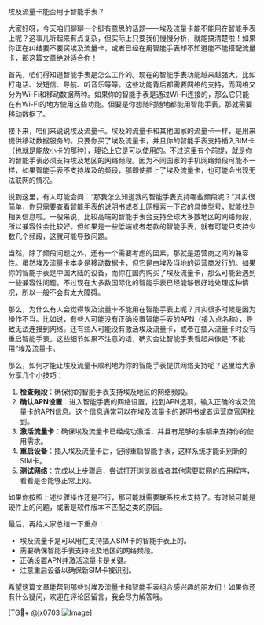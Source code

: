 埃及流量卡能否用于智能手表？

大家好呀，今天咱们聊聊一个挺有意思的话题——埃及流量卡能不能用在智能手表上呢？这事儿听起来有点复杂，但实际上只要我们慢慢分析，就能搞清楚啦！如果你正在纠结要不要买埃及流量卡，或者已经在用智能手表却不知道能不能搭配流量卡，那这篇文章绝对适合你！

首先，咱们得知道智能手表是怎么工作的。现在的智能手表功能越来越强大，比如打电话、发短信、导航、听音乐等等。这些功能背后都需要网络的支持，而网络又分为Wi-Fi和移动数据两种。如果你的智能手表是通过Wi-Fi连接的，那么它只能在有Wi-Fi的地方使用这些功能。但要是你想随时随地都能用智能手表，那就需要移动数据了。

接下来，咱们来说说埃及流量卡。埃及的流量卡和其他国家的流量卡一样，是用来提供移动数据服务的。只要你买了埃及流量卡，并且你的智能手表支持插入SIM卡（也就是能放小卡的那种），理论上它是可以使用的。不过这里有个前提，就是你的智能手表必须支持埃及地区的网络频段。因为不同国家的手机网络频段可能不一样，如果智能手表不支持埃及的频段，那即使插上了埃及流量卡，也可能会出现无法联网的情况。

说到这里，有人可能会问：“那我怎么知道我的智能手表支持哪些频段呢？”其实很简单，你只需要查看智能手表的说明书或者上网搜索一下它的具体型号，就能找到相关信息啦。一般来说，比较高端的智能手表会支持全球大多数地区的网络频段，所以兼容性会比较好。但如果是一些低端或者老款的智能手表，就有可能只支持少数几个频段，这就可能导致问题。

当然，除了频段问题之外，还有一个需要考虑的因素，那就是运营商之间的兼容性。虽然埃及流量卡本身是移动数据卡，但它是由埃及当地的运营商发行的。如果你的智能手表是中国大陆的设备，而你在国内购买了埃及流量卡，那么可能会遇到一些兼容性问题。不过现在大多数国际化的智能手表已经能够很好地处理这种情况，所以一般不会有太大障碍。

那么，为什么有人会觉得埃及流量卡不能用在智能手表上呢？其实很多时候是因为操作不当。比如说，有些人可能没有正确设置智能手表的APN（接入点名称），导致无法连接到网络。还有些人可能没有激活埃及流量卡，或者在插入流量卡时没有重启智能手表。这些细节如果不注意的话，确实会让智能手表看起来像是“不能用”埃及流量卡。

那么，如何才能让埃及流量卡顺利地为你的智能手表提供网络支持呢？这里给大家分享几个小技巧：

1. **检查频段**：确保你的智能手表支持埃及地区的网络频段。
2. **确认APN设置**：进入智能手表的网络设置，找到APN选项，输入正确的埃及流量卡的APN信息。这个信息通常可以在埃及流量卡的说明书或者运营商官网找到。
3. **激活流量卡**：确保埃及流量卡已经成功激活，并且有足够的余额来支持你的使用需求。
4. **重启设备**：插入埃及流量卡后，记得重启智能手表，这样系统才能识别新的SIM卡。
5. **测试网络**：完成以上步骤后，尝试打开浏览器或者其他需要联网的应用程序，看看是否能够正常上网。

如果你按照上述步骤操作还是不行，那可能就需要联系技术支持了。有时候可能是硬件上的问题，或者是软件版本不匹配之类的原因。

最后，再给大家总结一下重点：
- 埃及流量卡是可以用在支持插入SIM卡的智能手表上的。
- 需要确保智能手表支持埃及地区的网络频段。
- 正确设置APN并激活流量卡是关键。
- 注意重启设备以确保新SIM卡被识别。

希望这篇文章能帮到那些对埃及流量卡和智能手表组合感兴趣的朋友们！如果你还有什么疑问，欢迎在评论区留言，我会尽力解答哦。

[TG💪+ @jx0703 ![Image](https://github.com/user-attachments/assets/dbca1d08-cadb-493c-b0ec-ad6f7a83f270)]